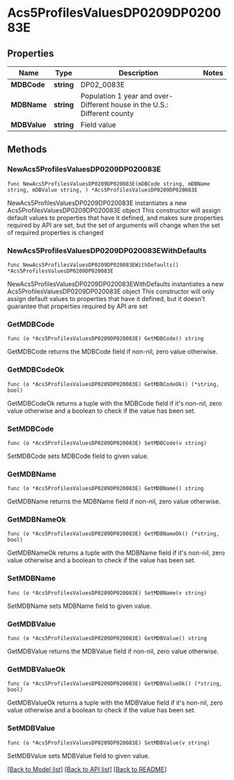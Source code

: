 # Acs5ProfilesValuesDP0209DP020083E

## Properties

Name | Type | Description | Notes
------------ | ------------- | ------------- | -------------
**MDBCode** | **string** | DP02_0083E | 
**MDBName** | **string** | Population 1 year and over- Different house in the U.S.: Different county | 
**MDBValue** | **string** | Field value | 

## Methods

### NewAcs5ProfilesValuesDP0209DP020083E

`func NewAcs5ProfilesValuesDP0209DP020083E(mDBCode string, mDBName string, mDBValue string, ) *Acs5ProfilesValuesDP0209DP020083E`

NewAcs5ProfilesValuesDP0209DP020083E instantiates a new Acs5ProfilesValuesDP0209DP020083E object
This constructor will assign default values to properties that have it defined,
and makes sure properties required by API are set, but the set of arguments
will change when the set of required properties is changed

### NewAcs5ProfilesValuesDP0209DP020083EWithDefaults

`func NewAcs5ProfilesValuesDP0209DP020083EWithDefaults() *Acs5ProfilesValuesDP0209DP020083E`

NewAcs5ProfilesValuesDP0209DP020083EWithDefaults instantiates a new Acs5ProfilesValuesDP0209DP020083E object
This constructor will only assign default values to properties that have it defined,
but it doesn't guarantee that properties required by API are set

### GetMDBCode

`func (o *Acs5ProfilesValuesDP0209DP020083E) GetMDBCode() string`

GetMDBCode returns the MDBCode field if non-nil, zero value otherwise.

### GetMDBCodeOk

`func (o *Acs5ProfilesValuesDP0209DP020083E) GetMDBCodeOk() (*string, bool)`

GetMDBCodeOk returns a tuple with the MDBCode field if it's non-nil, zero value otherwise
and a boolean to check if the value has been set.

### SetMDBCode

`func (o *Acs5ProfilesValuesDP0209DP020083E) SetMDBCode(v string)`

SetMDBCode sets MDBCode field to given value.


### GetMDBName

`func (o *Acs5ProfilesValuesDP0209DP020083E) GetMDBName() string`

GetMDBName returns the MDBName field if non-nil, zero value otherwise.

### GetMDBNameOk

`func (o *Acs5ProfilesValuesDP0209DP020083E) GetMDBNameOk() (*string, bool)`

GetMDBNameOk returns a tuple with the MDBName field if it's non-nil, zero value otherwise
and a boolean to check if the value has been set.

### SetMDBName

`func (o *Acs5ProfilesValuesDP0209DP020083E) SetMDBName(v string)`

SetMDBName sets MDBName field to given value.


### GetMDBValue

`func (o *Acs5ProfilesValuesDP0209DP020083E) GetMDBValue() string`

GetMDBValue returns the MDBValue field if non-nil, zero value otherwise.

### GetMDBValueOk

`func (o *Acs5ProfilesValuesDP0209DP020083E) GetMDBValueOk() (*string, bool)`

GetMDBValueOk returns a tuple with the MDBValue field if it's non-nil, zero value otherwise
and a boolean to check if the value has been set.

### SetMDBValue

`func (o *Acs5ProfilesValuesDP0209DP020083E) SetMDBValue(v string)`

SetMDBValue sets MDBValue field to given value.



[[Back to Model list]](../README.md#documentation-for-models) [[Back to API list]](../README.md#documentation-for-api-endpoints) [[Back to README]](../README.md)


